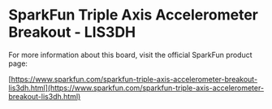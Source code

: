 # SparkFun Triple Axis Accelerometer Breakout - LIS3DH

For more information about this board, visit the official SparkFun product page:

[https://www.sparkfun.com/sparkfun-triple-axis-accelerometer-breakout-lis3dh.html](https://www.sparkfun.com/sparkfun-triple-axis-accelerometer-breakout-lis3dh.html) 